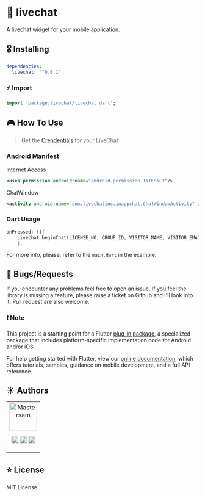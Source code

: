 # 💬 livechat

A livechat widget for your mobile application.

## 🎖 Installing

```yaml
dependencies:
  livechat: "^0.0.1"
```

### ⚡️ Import

```dart
import 'package:livechat/livechat.dart';
```

## 🎮 How To Use

> Get the [Crendentials](https://www.livechat.com) for your LiveChat 

### Android Manifest

Internet Access
```xml
<uses-permission android:name="android.permission.INTERNET"/>
```

ChatWindow
```xml
<activity android:name="com.livechatinc.inappchat.ChatWindowActivity" android:configChanges="orientation|screenSize" />
```

### Dart Usage

```dart
onPressed: (){
    Livechat.beginChat(LICENSE_NO, GROUP_ID, VISITOR_NAME, VISITOR_EMAIL);
    },
```

For more info, please, refer to the `main.dart` in the example.

## 🐛 Bugs/Requests

If you encounter any problems feel free to open an issue. If you feel the library is
missing a feature, please raise a ticket on Github and I'll look into it.
Pull request are also welcome.

### ❗️ Note

This project is a starting point for a Flutter
[plug-in package](https://flutter.dev/developing-packages/),
a specialized package that includes platform-specific implementation code for
Android and/or iOS.

For help getting started with Flutter, view our 
[online documentation](https://flutter.dev/docs), which offers tutorials, 
samples, guidance on mobile development, and a full API reference.

## ☀️ Authors

<table>
  <tr>
    <td align="center">
      <a href = "https://mastersam.tech/"><img src="https://avatars3.githubusercontent.com/u/31275429?s=460&u=b935d608a06c1604bae1d971e69a731480a27d46&v=4" width="72" alt="Mastersam" /></a>
      <p align="center">
        <a href = "https://github.com/mastersam07"><img src = "https://www.iconninja.com/files/241/825/211/round-collaboration-social-github-code-circle-network-icon.svg" width="18" height = "18"/></a>
        <a href = "https://twitter.com/mastersam_"><img src = "https://www.shareicon.net/download/2016/07/06/107115_media.svg" width="18" height="18"/></a>
        <a href = "https://www.linkedin.com/in/abada-samuel/"><img src = "https://www.iconninja.com/files/863/607/751/network-linkedin-social-connection-circular-circle-media-icon.svg" width="18" height="18"/></a>
      </p>
    </td>
  </tr> 
</table>

## ⭐️ License

MIT License